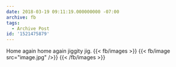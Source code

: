 ```yaml
---
date: 2018-03-19 09:11:19.000000000 -07:00
archive: fb
tags: 
  - Archive Post
id: '1521475879'
---
```


Home again home again jiggity jig.
{{< fb/images >}}
{{< fb/image src="image.jpg" />}}
{{< /fb/images >}}
